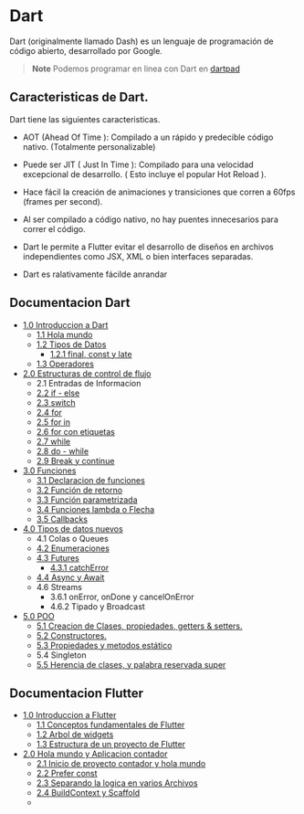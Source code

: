 # Dart

Dart (originalmente llamado Dash) es un lenguaje de programación de código abierto, desarrollado por Google.

> **Note** Podemos programar en linea con Dart en [dartpad](https://dartpad.dartlang.org/?)

## Caracteristicas de Dart.

Dart tiene las siguientes caracteristicas.

* AOT (Ahead Of Time ): Compilado a un rápido y
predecible código nativo. (Totalmente personalizable)

* Puede ser JIT ( Just In Time ): Compilado para una
velocidad excepcional de desarrollo. ( Esto incluye el
popular Hot Reload ).

* Hace fácil la creación de animaciones y transiciones
que corren a 60fps (frames per second).

* Al ser compilado a código nativo, no hay puentes
innecesarios para correr el código.

* Dart le permite a Flutter evitar el desarrollo de
diseños en archivos independientes como JSX, XML
o bien interfaces separadas.

* Dart es ralativamente fácilde anrandar

## Documentacion Dart

* [1.0 Introduccion a Dart](https://github.com/RaulEstram/Documentaciones/tree/main/Dart%20y%20Flutter/Dart/1%20Introduccion%20Dart)
    * [1.1 Hola mundo](https://github.com/RaulEstram/Documentaciones/blob/main/Dart%20y%20Flutter/Dart/1%20Introduccion%20Dart/Hola%20Mundo.md)
    * [1.2 Tipos de Datos](https://github.com/RaulEstram/Documentaciones/blob/main/Dart%20y%20Flutter/Dart/1%20Introduccion%20Dart/Tipos%20de%20Datos.md)
        * [1.2.1 final, const y late](https://github.com/RaulEstram/Documentaciones/blob/main/Dart%20y%20Flutter/Dart/1%20Introduccion%20Dart/Final%20y%20Const.md)
    * [1.3 Operadores](https://github.com/RaulEstram/Documentaciones/blob/main/Dart%20y%20Flutter/Dart/1%20Introduccion%20Dart/Operadores.md)
* [2.0 Estructuras de control de flujo](https://github.com/RaulEstram/Documentaciones/tree/main/Dart%20y%20Flutter/Dart/2%20Estructuras%20de%20control%20de%20flujo)
    * 2.1 Entradas de Informacion
    * [2.2 if - else ](https://github.com/RaulEstram/Documentaciones/blob/main/Dart%20y%20Flutter/Dart/2%20Estructuras%20de%20control%20de%20flujo/if%20y%20else.md)
    * [2.3 switch](https://github.com/RaulEstram/Documentaciones/blob/main/Dart%20y%20Flutter/Dart/2%20Estructuras%20de%20control%20de%20flujo/switch.md)
    * [2.4 for](https://github.com/RaulEstram/Documentaciones/blob/main/Dart%20y%20Flutter/Dart/2%20Estructuras%20de%20control%20de%20flujo/for.md)
    * [2.5 for in](https://github.com/RaulEstram/Documentaciones/blob/main/Dart%20y%20Flutter/Dart/2%20Estructuras%20de%20control%20de%20flujo/for%20in.md)
    * [2.6 for con etiquetas](https://github.com/RaulEstram/Documentaciones/blob/main/Dart%20y%20Flutter/Dart/2%20Estructuras%20de%20control%20de%20flujo/for%20con%20etiquetas.md)
    * [2.7 while](https://github.com/RaulEstram/Documentaciones/blob/main/Dart%20y%20Flutter/Dart/2%20Estructuras%20de%20control%20de%20flujo/while.md)
    * [2.8 do - while](https://github.com/RaulEstram/Documentaciones/blob/main/Dart%20y%20Flutter/Dart/2%20Estructuras%20de%20control%20de%20flujo/do%20while.md)
    * [2.9 Break y continue](https://github.com/RaulEstram/Documentaciones/blob/main/Dart%20y%20Flutter/Dart/2%20Estructuras%20de%20control%20de%20flujo/break%20y%20continue.md)
* [3.0 Funciones](https://github.com/RaulEstram/Documentaciones/tree/main/Dart%20y%20Flutter/Dart/3%20Funciones)
    * [3.1 Declaracion de funciones](https://github.com/RaulEstram/Documentaciones/blob/main/Dart%20y%20Flutter/Dart/3%20Funciones/Declaracion%20de%20funciones.md)
    * [3.2 Función de retorno](https://github.com/RaulEstram/Documentaciones/blob/main/Dart%20y%20Flutter/Dart/3%20Funciones/Funcion%20de%20retorno.md)
    * [3.3 Función parametrizada](https://github.com/RaulEstram/Documentaciones/blob/main/Dart%20y%20Flutter/Dart/3%20Funciones/Funcion%20parametrizada.md)
    * [3.4 Funciones lambda o Flecha](https://github.com/RaulEstram/Documentaciones/blob/main/Dart%20y%20Flutter/Dart/3%20Funciones/Funciones%20lambda%20o%20Flecha.md)
    * [3.5 Callbacks](https://github.com/RaulEstram/Documentaciones/blob/main/Dart%20y%20Flutter/Dart/3%20Funciones/Callbacks.md)
* [4.0 Tipos de datos nuevos](https://github.com/RaulEstram/Documentaciones/tree/main/Dart%20y%20Flutter/Dart/4%20Tipos%20de%20datos%20nuevos)
    * 4.1 Colas o Queues
    * [4.2 Enumeraciones](https://github.com/RaulEstram/Documentaciones/blob/main/Dart%20y%20Flutter/Dart/4%20Tipos%20de%20datos%20nuevos/Enumeraciones.md)
    * [4.3 Futures](https://github.com/RaulEstram/Documentaciones/blob/main/Dart%20y%20Flutter/Dart/4%20Tipos%20de%20datos%20nuevos/Futures.md)
        * [4.3.1 catchError](https://github.com/RaulEstram/Documentaciones/blob/main/Dart%20y%20Flutter/Dart/4%20Tipos%20de%20datos%20nuevos/catchError.md)
    * [4.4 Async y Await](https://github.com/RaulEstram/Documentaciones/blob/main/Dart%20y%20Flutter/Dart/4%20Tipos%20de%20datos%20nuevos/Async%20y%20Await.md)
    * 4.6 Streams
        * 3.6.1 onError, onDone y cancelOnError
        * 4.6.2 Tipado y Broadcast
* [5.0 POO](https://github.com/RaulEstram/Documentaciones/tree/main/Dart%20y%20Flutter/Dart/5%20POO)
    * [5.1 Creacion de Clases, propiedades, getters & setters.](https://github.com/RaulEstram/Documentaciones/blob/main/Dart%20y%20Flutter/Dart/5%20POO/Creacion%20de%20Clases.md)
    * [5.2 Constructores.](https://github.com/RaulEstram/Documentaciones/blob/main/Dart%20y%20Flutter/Dart/5%20POO/Constructores.md)
    * [5.3 Propiedades y metodos estático](https://github.com/RaulEstram/Documentaciones/blob/main/Dart%20y%20Flutter/Dart/5%20POO/propiedades%20y%20metodos%20estaticos.md)
    * 5.4 Singleton
    * [5.5 Herencia de clases, y palabra reservada super](https://github.com/RaulEstram/Documentaciones/blob/main/Dart%20y%20Flutter/Dart/5%20POO/Herencia.md) 

## Documentacion Flutter

* [1.0 Introduccion a Flutter]()
    * [1.1 Conceptos fundamentales de Flutter]()
    * [1.2 Arbol de widgets]()
    * [1.3 Estructura de un proyecto de Flutter]()
* [2.0 Hola mundo y Aplicacion contador]()
    * [2.1 Inicio de proyecto contador y hola mundo]()
    * [2.2 Prefer const]()
    * [2.3 Separando la logica en varios Archivos ]()
    * [2.4 BuildContext y Scaffold]()
    * []()